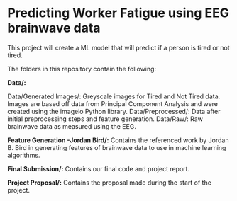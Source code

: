 # Predicting Worker Fatigue using EEG brainwave data

This project will create a ML model that will predict if a person is tired or not tired.

The folders in this repository contain the following:

**Data/:**

Data/Generated Images/: Greyscale images for Tired and Not Tired data. Images are based off data from Principal Component Analysis and were created using the imageio Python library.
Data/Preprocessed/: Data after initial preprocessing steps and feature generation.
Data/Raw/: Raw brainwave data as measured using the EEG.


**Feature Generation -Jordan Bird/:** Contains the referenced work by Jordan B. Bird in generating features of brainwave data to use in machine learning algorithms.

**Final Submission/:** Contains our final code and project report.

**Project Proposal/:** Contains the proposal made during the start of the project.
